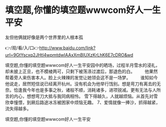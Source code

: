 # 填空题,你懂的填空题wwwcom好人一生平安
友但他俩就好像是两个世界里的人根本孤

👉/观/看/入/口👉http://www.baidu.com/link?url=9GtYscxq2JHtl4wpmtdwIAAxXmBlUXzKrLhK6E7cDRO&wd

填空题,你懂的填空题wwwcom好人一生平安园中的晒场，过程半月雪水的浸礼，却未披上正旦，也不模棱两可，只剩下被荡涤过渡后，那退色的白。
　　他果然帮着旁人来伤害本人。脸上火辣辣的发觉让她领会这不是一场梦。
　　谁知如今他说走，居然短信说已经离开杭州。没有机会为他举行饯别。想是弯刀有离去的无奈。恰逢我今年也是多事之秋，诸般不顺，消耗诸多，进项锐减。更有无法与人所言的内心，想想弯刀大抵与我同病相怜。
	雪下得越久，人就越烦恼。从首先对雪欣幸憧憬，到厥后路途冰冻被困家中烦恼无趣。
	7、爱情就像一捧沙，抓得越紧，流失得越多。

填空题,你懂的填空题wwwcom好人一生平安
